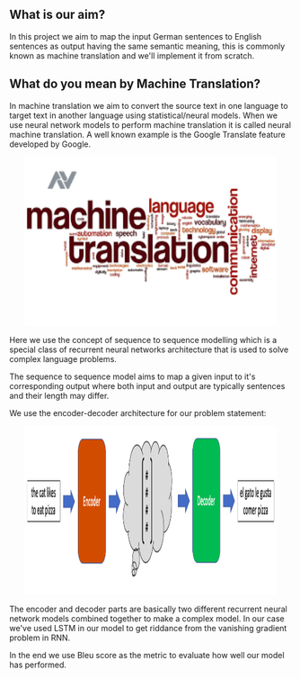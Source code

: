 
## What is our aim?

In this project we aim to map the input German sentences to English sentences as output having the same semantic meaning, this is commonly known as machine translation and we'll implement it from scratch.

## What do you mean by Machine Translation?

In machine translation we aim to convert the source text in one language to target text in another language using statistical/neural models.
When we use neural network models to perform machine translation it is called neural machine translation.
A well known example is the Google Translate feature developed by Google.

<p align="center">
  <img src=./Assets/image.png width = "450" height = "300"/>
</p>

Here we use the concept of sequence to sequence modelling which is a special class of recurrent neural networks architecture that is used to solve complex language problems.  

The sequence to sequence model aims to map a given input to it's corresponding output where both input and output are typically sentences and their length may differ.

We use the encoder-decoder architecture for our problem statement:

<p align="center">
  <img src=./Assets/EncoderDecoder.png width = "450" height = "300"/>
</p>

The encoder and decoder parts are basically two different recurrent neural network models combined together to make a complex model. In our case we've used LSTM in our model to get riddance from the vanishing gradient problem in RNN.

In the end we use Bleu score as the metric to evaluate how well our model has performed.

